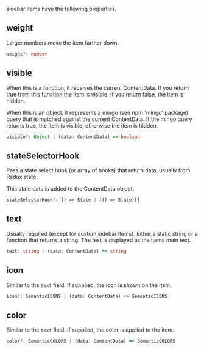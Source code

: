  sidebar items have the following properties.

## weight
Larger numbers move the item farther down.

```typescript
weight?: number
```

## visible
When this is a function, it receives the current ContentData. If you return true from this function the item is visible.
If you return false, the item is hidden.

When this is an object, it represents a mingo (see npm 'mingo' package) query that is matched against the current ContentData.
If the mingo query returns true, the item is visible, otherwise the item is hidden.

```typescript
visible?: Object | (data: ContentData) => boolean
```

## stateSelectorHook
Pass a state select hook (or array of hooks) that return data, usually from Redux state.

This state data is added to the ContentData object.

```typescript
stateSelectorHook?: () => State | (() => State)[]
```

## text
Usually required (except for custom sidebar items). Either a static string or a function that returns a string.
The text is displayed as the items main text.

```typescript
text: string | (data: ContentData) => string
```

## icon
Similar to the `text` field. If supplied, the icon is shown on the item.

```typescript
icon?: SemanticICONS | (data: ContentData) => SemanticICONS
```

## color
Similar to the `text` field. If supplied, the color is applied to the item.

```typescript
color?: SemanticCOLORS | (data: ContentData) => SemanticCOLORS
```
